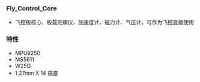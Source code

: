 ### Fly_Control_Core
- 飞控板核心，板载陀螺仪、加速度计、磁力计、气压计，可作为飞控直接使用


### 特性
- MPU9250
- MS5611
- W25Q
- 1.27mm X 14 插座

